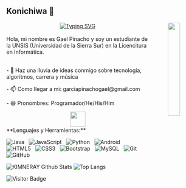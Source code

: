 ## Konichiwa 👋

<!--
**KIMNERAY/KIMNERAY** is a ✨ _special_ ✨ repository because its `README.md` (this file) appears on your GitHub profile.

Here are some ideas to get you started:

- 🔭 I’m currently working on ...
- 🌱 I’m currently learning ...
- 👯 I’m looking to collaborate on ...
- 🤔 I’m looking for help with ...
- 💬 Ask me about ...
- 📫 How to reach me: ...
- 😄 Pronouns: ...
- ⚡ Fun fact: ...
-->
<div align="center">
<img src="https://github.com/innng/innng/assets/26755058/5e0ce0fb-c544-4f8c-a307-5849165746d0" width="25%" align="right" />
<a href="https://git.io/typing-svg"><img src="https://readme-typing-svg.demolab.com?font=Fira+Code&duration=4000&pause=1000&center=true&multiline=true&repeat=true&width=435&lines=Hola+Viajero+%F0%9F%8C%B1;Te+invito+a+tomarte+un+descanso.+%E2%9C%A8" alt="Typing SVG" /></a>
<br><br>
</div>
Hola, mi nombre es Gael Pinacho y soy un estudiante de la UNSIS (Universidad de la Sierra Sur) en la Licencitura en Informática.
<div><br></div>
<p>- 💬 Haz una lluvia de ideas conmigo sobre tecnología, algoritmos, carrera y música</p> 
<p>- 📫 Como llegar a mi: garciapinachogael@gmail.com</p>
<p>- 😄 Pronombres: Programador/He/His/Him</p>
<div align= "center">
  <img src="https://raw.githubusercontent.com/innng/innng/master/assets/kyubey.gif" height="40" />
</div>
**Lenguajes y Herramientas:**

![Java](https://img.shields.io/badge/-Java-black?logo=java&style=social)&nbsp;&nbsp;
![JavaScript](https://img.shields.io/badge/-JavaScript-black?logo=javascript&style=social)&nbsp;&nbsp;
![Python](https://img.shields.io/badge/-Python-black?logo=Python&style=social)&nbsp;&nbsp;
![Android](https://img.shields.io/badge/-Android-black?logo=android&style=social)&nbsp;&nbsp;
![HTML5](https://img.shields.io/badge/-HTML5-black?logo=html5&style=social)&nbsp;&nbsp;
![CSS3](https://img.shields.io/badge/-CSS3-black?logo=css3&style=social)&nbsp;&nbsp;
![Bootstrap](https://img.shields.io/badge/-Bootstrap-black?logo=bootstrap&style=social)&nbsp;&nbsp;
![MySQL](https://img.shields.io/badge/-MySQL-black?logo=mysql&style=social)&nbsp;&nbsp;
![Git](https://img.shields.io/badge/-Git-black?logo=git&style=social)&nbsp;&nbsp;
![GitHub](https://img.shields.io/badge/-GitHub-black?logo=github&style=social)&nbsp;&nbsp;

![KIMNERAY Github Stats](https://github-readme-stats.vercel.app/api?username=KIMNERAY&show_icons=true&theme=radical)
![Top Langs](https://github-readme-stats.vercel.app/api/top-langs/?username=KIMNERAY&hide=TeX&layout=compact&theme=radical)

![Visitor Badge](https://visitor-badge.laobi.icu/badge?page_id=KIMNERAY.KIMNERAY)
